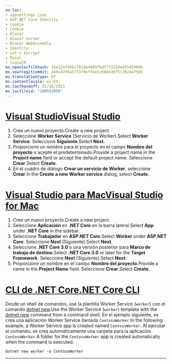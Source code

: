 ```yaml
---
no-loc:
- appsettings.json
- ASP.NET Core Identity
- cookie
- Cookie
- Blazor
- Blazor Server
- Blazor WebAssembly
- Identity
- Let's Encrypt
- Razor
- SignalR
ms.openlocfilehash: 34e12afd6bc7015e4609fbdf773259ed5545809b
ms.sourcegitcommit: a49c47d5a573379effee5c6b6e36f5c302aa756b
ms.translationtype: HT
ms.contentlocale: es-ES
ms.lasthandoff: 02/16/2021
ms.locfileid: "100552958"
---
```

# <a name="visual-studio"></a>[<span data-ttu-id="a5aa9-101">Visual Studio</span><span class="sxs-lookup"><span data-stu-id="a5aa9-101">Visual Studio</span></span>](#tab/visual-studio)

1. <span data-ttu-id="a5aa9-102">Cree un nuevo proyecto.</span><span class="sxs-lookup"><span data-stu-id="a5aa9-102">Create a new project.</span></span>
1. <span data-ttu-id="a5aa9-103">Seleccione **Worker Service** (Servicio de Worker).</span><span class="sxs-lookup"><span data-stu-id="a5aa9-103">Select **Worker Service**.</span></span> <span data-ttu-id="a5aa9-104">Seleccione **Siguiente**.</span><span class="sxs-lookup"><span data-stu-id="a5aa9-104">Select **Next**.</span></span>
1. <span data-ttu-id="a5aa9-105">Proporcione un nombre para el proyecto en el campo **Nombre del proyecto** o acepte el predeterminado.</span><span class="sxs-lookup"><span data-stu-id="a5aa9-105">Provide a project name in the **Project name** field or accept the default project name.</span></span> <span data-ttu-id="a5aa9-106">Seleccione **Crear**.</span><span class="sxs-lookup"><span data-stu-id="a5aa9-106">Select **Create**.</span></span>
1. <span data-ttu-id="a5aa9-107">En el cuadro de diálogo **Crear un servicio de Worker**, seleccione **Crear**.</span><span class="sxs-lookup"><span data-stu-id="a5aa9-107">In the **Create a new Worker service** dialog, select **Create**.</span></span>

# <a name="visual-studio-for-mac"></a>[<span data-ttu-id="a5aa9-108">Visual Studio para Mac</span><span class="sxs-lookup"><span data-stu-id="a5aa9-108">Visual Studio for Mac</span></span>](#tab/visual-studio-mac)

1. <span data-ttu-id="a5aa9-109">Cree un nuevo proyecto.</span><span class="sxs-lookup"><span data-stu-id="a5aa9-109">Create a new project.</span></span>
1. <span data-ttu-id="a5aa9-110">Seleccione **Aplicación** en **.NET Core** en la barra lateral.</span><span class="sxs-lookup"><span data-stu-id="a5aa9-110">Select **App** under **.NET Core** in the sidebar.</span></span>
1. <span data-ttu-id="a5aa9-111">Seleccione **Trabajador** en **ASP.NET Core**.</span><span class="sxs-lookup"><span data-stu-id="a5aa9-111">Select **Worker** under **ASP.NET Core**.</span></span> <span data-ttu-id="a5aa9-112">Seleccione **Next** (Siguiente).</span><span class="sxs-lookup"><span data-stu-id="a5aa9-112">Select **Next**.</span></span>
1. <span data-ttu-id="a5aa9-113">Seleccione **.NET Core 3.0** o una versión posterior para **Marco de trabajo de destino**.</span><span class="sxs-lookup"><span data-stu-id="a5aa9-113">Select **.NET Core 3.0** or later for the **Target Framework**.</span></span> <span data-ttu-id="a5aa9-114">Seleccione **Next** (Siguiente).</span><span class="sxs-lookup"><span data-stu-id="a5aa9-114">Select **Next**.</span></span>
1. <span data-ttu-id="a5aa9-115">Proporcione un nombre en el campo **Nombre del proyecto**.</span><span class="sxs-lookup"><span data-stu-id="a5aa9-115">Provide a name in the **Project Name** field.</span></span> <span data-ttu-id="a5aa9-116">Seleccione **Crear**.</span><span class="sxs-lookup"><span data-stu-id="a5aa9-116">Select **Create**.</span></span>

# <a name="net-core-cli"></a>[<span data-ttu-id="a5aa9-117">CLI de .NET Core</span><span class="sxs-lookup"><span data-stu-id="a5aa9-117">.NET Core CLI</span></span>](#tab/netcore-cli)

<span data-ttu-id="a5aa9-118">Desde un shell de comandos, use la plantilla Worker Service (`worker`) con el comando [dotnet new](/dotnet/core/tools/dotnet-new).</span><span class="sxs-lookup"><span data-stu-id="a5aa9-118">Use the Worker Service (`worker`) template with the [dotnet new](/dotnet/core/tools/dotnet-new) command from a command shell.</span></span> <span data-ttu-id="a5aa9-119">En el ejemplo siguiente, se crea una aplicación Worker Service llamada `ContosoWorker`.</span><span class="sxs-lookup"><span data-stu-id="a5aa9-119">In the following example, a Worker Service app is created named `ContosoWorker`.</span></span> <span data-ttu-id="a5aa9-120">Al ejecutar el comando, se crea automáticamente una carpeta para la aplicación `ContosoWorker`.</span><span class="sxs-lookup"><span data-stu-id="a5aa9-120">A folder for the `ContosoWorker` app is created automatically when the command is executed.</span></span>

```dotnetcli
dotnet new worker -o ContosoWorker
```

---

